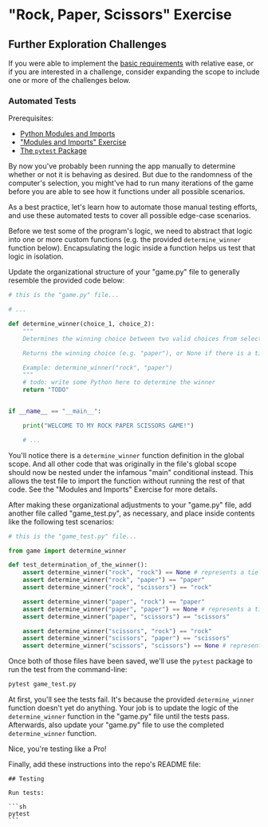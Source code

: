 # "Rock, Paper, Scissors" Exercise

## Further Exploration Challenges

If you were able to implement the [basic requirements](README.md) with relative ease, or if you are interested in a challenge, consider expanding the scope to include one or more of the challenges below.

### Automated Tests

Prerequisites:
  + [Python Modules and Imports](/notes/python/modules/README.md)
  + ["Modules and Imports" Exercise](/exercises/modules-and-imports/README.md)
  + [The `pytest` Package](/notes/python/packages/pytest.md)

By now you've probably been running the app manually to determine whether or not it is behaving as desired. But due to the randomness of the computer's selection, you might've had to run many iterations of the game before you are able to see how it functions under all possible scenarios.

As a best practice, let's learn how to automate those manual testing efforts, and use these automated tests to cover all possible edge-case scenarios.

Before we test some of the program's logic, we need to abstract that logic into one or more custom functions (e.g. the provided `determine_winner` function below). Encapsulating the logic inside a function helps us test that logic in isolation.


Update the organizational structure of your "game.py" file to generally resemble the provided code below:

```py
# this is the "game.py" file...

# ...

def determine_winner(choice_1, choice_2):
    """
    Determines the winning choice between two valid choices from selectable options: "rock", "paper", or "scissors".

    Returns the winning choice (e.g. "paper"), or None if there is a tie.

    Example: determine_winner("rock", "paper")
    """
    # todo: write some Python here to determine the winner
    return "TODO"


if __name__ == "__main__":

    print("WELCOME TO MY ROCK PAPER SCISSORS GAME!")

    # ...

```

You'll notice there is a `determine_winner` function definition in the global scope. And all other code that was originally in the file's global scope should now be nested under the infamous "main" conditional instead. This allows the test file to import the function without running the rest of that code. See the "Modules and Imports" Exercise for more details.

After making these organizational adjustments to your "game.py" file, add another file called "game_test.py", as necessary, and place inside contents like the following test scenarios:


```py
# this is the "game_test.py" file...

from game import determine_winner

def test_determination_of_the_winner():
    assert determine_winner("rock", "rock") == None # represents a tie
    assert determine_winner("rock", "paper") == "paper"
    assert determine_winner("rock", "scissors") == "rock"

    assert determine_winner("paper", "rock") == "paper"
    assert determine_winner("paper", "paper") == None # represents a tie
    assert determine_winner("paper", "scissors") == "scissors"

    assert determine_winner("scissors", "rock") == "rock"
    assert determine_winner("scissors", "paper") == "scissors"
    assert determine_winner("scissors", "scissors") == None # represents a tie

```

Once both of those files have been saved, we'll use the `pytest` package to run the test from the command-line:

```sh
pytest game_test.py
```

At first, you'll see the tests fail. It's because the provided `determine_winner` function doesn't yet do anything. Your job is to update the logic of the `determine_winner` function in the "game.py" file until the tests pass. Afterwards, also update your "game.py" file to use the completed `determine_winner` function.

Nice, you're testing like a Pro!

Finally, add these instructions into the repo's README file:

    ## Testing

    Run tests:

    ```sh
    pytest
    ```
